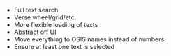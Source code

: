 * Full text search
* Verse wheel/grid/etc.
* More flexible loading of texts
* Abstract off UI
* Move everything to OSIS names instead of numbers
* Ensure at least one text is selected
